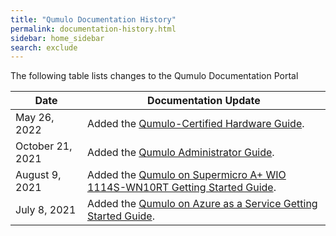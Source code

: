 ```yaml
---
title: "Qumulo Documentation History"
permalink: documentation-history.html
sidebar: home_sidebar
search: exclude
---
```


The following table lists changes to the Qumulo Documentation Portal

| Date             | Documentation Update                                                                       |
| ---------------- | ------------------------------------------------------------------------------------------ |
| May 26, 2022     | Added the [Qumulo-Certified Hardware Guide](hardware/).                                    |
| October 21, 2021 | Added the [Qumulo Administrator Guide](administrator-guide.md).                            |
| August 9, 2021   | Added the [Qumulo on Supermicro A+ WIO 1114S-WN10RT Getting Started Guide](supermicro.md). |
| July 8, 2021     | Added the [Qumulo on Azure as a Service Getting Started Guide](azure.md).                  |

